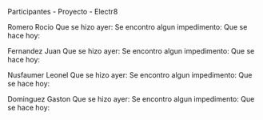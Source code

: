 Participantes - Proyecto - Electr8

Romero Rocio
Que se hizo ayer: 
Se encontro algun impedimento:
Que se hace hoy:

Fernandez Juan
Que se hizo ayer: 
Se encontro algun impedimento:
Que se hace hoy:

Nusfaumer Leonel
Que se hizo ayer: 
Se encontro algun impedimento:
Que se hace hoy:

Dominguez Gaston
Que se hizo ayer: 
Se encontro algun impedimento:
Que se hace hoy: